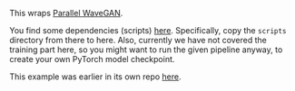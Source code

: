 This wraps [Parallel WaveGAN](https://github.com/kan-bayashi/ParallelWaveGAN).

You find some dependencies (scripts) [here](https://github.com/rwth-i6/returnn-experiments/tree/master/2020-TTS-LJSpeech).
Specifically, copy the `scripts` directory from there to here.
Also, currently we have not covered the training part here,
so you might want to run the given pipeline anyway,
to create your own PyTorch model checkpoint.

This example was earlier in its own repo [here](https://github.com/albertz/import-parallel-wavegan).
